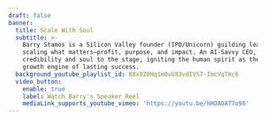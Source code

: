 ```yaml
---
draft: false
banner:
  title: Scale With Soul
  subtitle: >-
    Barry Stamos is a Silicon Valley founder (IPO/Unicorn) guilding leaders
    scaling what matters—profit, purpose, and impact. An AI-Savvy CEO, he brings
    credibility and soul to the stage, igniting the human spirit as the ultimate
    growth engine of lasting success.
  background_youtube_playlist_id: K8x8Z0Hq1mOvU83vdIVS7-ImcVqTmc6
  video_button:
    enable: true
    label: Watch Barry's Speaker Reel
    mediaLink_supports_youtube_vimeo: 'https://youtu.be/hHOAOAT7o98'
---
```


